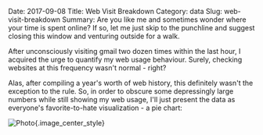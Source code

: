 Date: 2017-09-08
Title: Web Visit Breakdown
Category: data
Slug: web-visit-breakdown
Summary: Are you like me and sometimes wonder where your time is spent online? If so, let me just skip to the punchline and suggest closing this window and venturing outside for a walk.

After unconsciously visiting gmail two dozen times within the last hour, I acquired the urge 
to quantify my web usage behaviour. Surely, checking websites at this frequency wasn't normal - right? 

Alas, after compiling a year's worth of web history, this definitely wasn't 
the exception to the rule. So, in order to obscure some depressingly large numbers 
while still showing my web usage, I'll just present the data as everyone's 
favorite-to-hate visualization - a pie chart:

![Photo]({attach}/assets/data/2017/web-visit-breakdown.png){.image_center_style}
